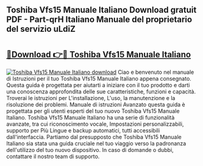 ## Toshiba Vfs15 Manuale Italiano Download gratuit PDF - Part-qrH Italiano Manuale del proprietario del servizio uLdiZ

# <h2><a href="http://dfbmkbi.blite.top/?on=Toshiba+Vfs15+Manuale+Italiano">🔗Download 👉🔴 Toshiba Vfs15 Manuale Italiano</a></h2>

[![Toshiba Vfs15 Manuale Italiano download](https://i.imgur.com/lujVjoI.png)](http://dfbmkbi.blite.top/?on=Toshiba+Vfs15+Manuale+Italiano)
Ciao e benvenuto nel manuale di Istruzioni per il tuo Toshiba Vfs15 Manuale Italiano appena consegnato. Questa guida è progettata per aiutarti a iniziare con il tuo prodotto e darti una conoscenza approfondita delle sue caratteristiche, funzioni e capacità. Troverai le istruzioni per L'installazione, L'uso, la manutenzione e la risoluzione dei problemi. Manuale di istruzioni Avanzato questa guida è progettata per gli utenti esperti del tuo nuovo Toshiba Vfs15 Manuale Italiano. Toshiba Vfs15 Manuale Italiano ha una serie di funzionalità avanzate, tra cui riconoscimento vocale, Impostazioni personalizzabili, supporto per Più Lingue e backup automatici, tutti accessibili dall'interfaccia. Partiamo dal presupposto che Toshiba Vfs15 Manuale Italiano sia stata una guida cruciale nel tuo viaggio verso la padronanza dell'utilizzo del tuo nuovo dispositivo. In caso di domande o dubbi, contattare il nostro team di supporto.
